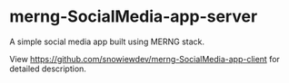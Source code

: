 # merng-SocialMedia-app-server
A simple social media app built using MERNG stack.

View  https://github.com/snowiewdev/merng-SocialMedia-app-client for detailed description.
